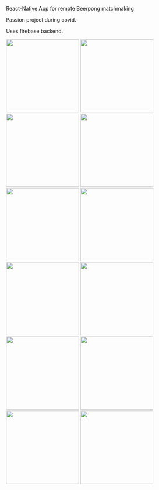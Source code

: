 React-Native App for remote Beerpong matchmaking

Passion project during covid. 

Uses firebase backend.

<img src="https://github.com/beerpongmate/BeerpongMate/assets/11921643/bdb7fa89-ef81-43aa-abff-cbd81aa5aaa0" width="200" >
<img src="https://github.com/beerpongmate/BeerpongMate/assets/11921643/2c279fe6-fe96-424c-a65d-611b8f5a91f1" width="200" >
<img src="https://github.com/beerpongmate/BeerpongMate/assets/11921643/40e888fa-47d5-4b77-aac7-b80c02db0628" width="200" >
<img src="https://github.com/beerpongmate/BeerpongMate/assets/11921643/a1599b74-3e78-40c9-95a0-4c03dc9784e7" width="200" >
<img src="https://github.com/beerpongmate/BeerpongMate/assets/11921643/a73d6bd3-128b-4113-a293-dce1702492d2" width="200" >
<img src="https://github.com/beerpongmate/BeerpongMate/assets/11921643/6037fe4d-d08d-46de-bb3a-ee44394c17d3" width="200" >
<img src="https://github.com/beerpongmate/BeerpongMate/assets/11921643/61bf0958-2d7d-48ed-a445-b7f10d8c2874" width="200" >
<img src="https://github.com/beerpongmate/BeerpongMate/assets/11921643/5abbef28-28f1-4544-be7d-a83aa30e2c64" width="200" >
<img src="https://github.com/beerpongmate/BeerpongMate/assets/11921643/e55b549d-6e7c-4c22-a718-8f181a21c161" width="200" >
<img src="https://github.com/beerpongmate/BeerpongMate/assets/11921643/12498cde-3565-4935-9e3b-23862a925dca" width="200" >
<img src="https://github.com/beerpongmate/BeerpongMate/assets/11921643/f8abdcb8-92d8-4e40-9adf-502fa48f96b6" width="200" >
<img src="https://github.com/beerpongmate/BeerpongMate/assets/11921643/f3c30364-5a85-4883-9507-b7e1908dc34d" width="200" >
